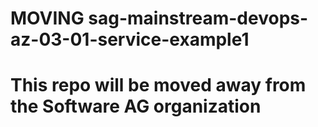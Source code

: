 # MOVING sag-mainstream-devops-az-03-01-service-example1

# This repo will be moved away from the Software AG organization
